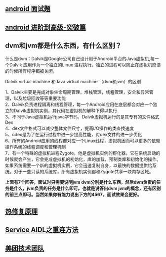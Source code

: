 ## [android 面试题](https://juejin.cn/post/6844903891625050119)
## [android 进阶到高级-突破篇](https://pangrongxian.github.io/2017/07/17/Android%20%E8%BF%9B%E9%98%B6%E5%88%B0%E9%AB%98%E7%BA%A7%20-%20%E7%AA%81%E7%A0%B4%E7%AF%87/)

## dvm和jvm都是什么东西，有什么区别？
什么是dvm：Dalvik是Google公司自己设计用于Android平台的Java虚拟机,每一个Dalvik 应用作为一个独立的Linux 进程执行。独立的进程可以防止在虚拟机崩溃的时候所有程序都被关闭。

Dalvik  virtual machine 和Java virtual machine    （dvm和jvm）的区别

1、Dalvik主要是完成对象生命周期管理，堆栈管理，线程管理，安全和异常管理，以及垃圾回收等等重要功能  
2、Dalvik负责进程隔离和线程管理，每一个Android应用在底层都会对应一个独立的Dalvik虚拟机实例，其代码在虚拟机的解释下得以执行  
3、不同于Java虚拟机运行java字节码，Dalvik虚拟机运行的是其专有的文件格式Dex  
4、dex文件格式可以减少整体文件尺寸，提高I/O操作的类查找速度  
5、odex是为了在运行过程中进一步提高性能，对dex文件的进一步优化  
6、所有的Android应用的线程都对应一个Linux线程，虚拟机因而可以更多的依赖操作系统的线程调度和管理机制  
7、有一个特殊的虚拟机进程Zygote，他是虚拟机实例的孵化器。它在系统启动的时候就会产生，它会完成虚拟机的初始化，库的加载，预制类库和初始化的操作。如果系统需要一个新的虚拟机实例，它会迅速复制自身，以最快的数据提供给系统。对于一些只读的系统库，所有虚拟机实例都和Zygote共享一块内存区域。

**上面有7个回答，面试时只需要说明jvm dvm分别是什么东西，然后dvm负责的任务是什么，jvm负责的任务是什么即可。也就是说答出dvm jvm的概念，还有区别的前三点即可。当然如果你有能力说出下方的4567，面试效果会更好。**

## [热修复原理](https://juejin.cn/post/6844903985602789384)

## [Service AIDL之重连方法](https://www.jianshu.com/p/476abecc7292)

## [美团技术团队](https://tech.meituan.com/archives)
